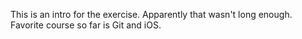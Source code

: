 This is an intro for the exercise. Apparently that wasn't long enough. Favorite course so far is Git and iOS.
